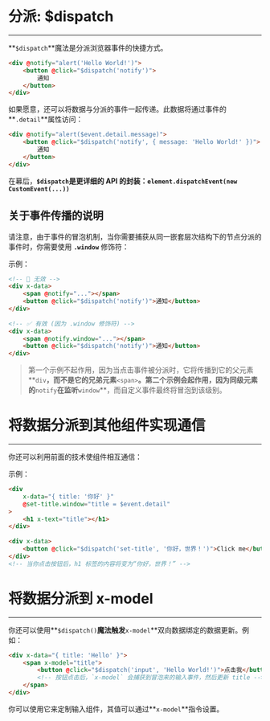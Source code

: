 # 分派: $dispatch

---

**`$dispatch`**魔法是分派浏览器事件的快捷方式。

```html
<div @notify="alert('Hello World!')">
    <button @click="$dispatch('notify')">
        通知
    </button>
</div>
```

如果愿意，还可以将数据与分派的事件一起传递。此数据将通过事件的**`.detail`**属性访问：

```html
<div @notify="alert($event.detail.message)">
    <button @click="$dispatch('notify', { message: 'Hello World!' })">
        通知
    </button>
</div>
```

在幕后，**`$dispatch`**是更详细的 API 的封装：**`element.dispatchEvent(new CustomEvent(...))`**

## 关于事件传播的说明

请注意，由于事件的冒泡机制，当你需要捕获从同一嵌套层次结构下的节点分派的事件时，你需要使用 **`.window`** 修饰符：

示例：

```html
<!-- 🚫 无效 -->
<div x-data>
    <span @notify="..."></span>
    <button @click="$dispatch('notify')">通知</button>
</div>
 
<!-- ✅ 有效 (因为 .window 修饰符) -->
<div x-data>
    <span @notify.window="..."></span>
    <button @click="$dispatch('notify')">通知</button>
</div>
```

> 第一个示例不起作用，因为当点击事件被分派时，它将传播到它的父元素**`div`**，而不是它的兄弟元素**`<span>`**。第二个示例会起作用，因为同级元素的**`notify`**在监听**`window`**，而自定义事件最终将冒泡到该级别。
> 

# 将数据分派到其他组件实现通信

---

你还可以利用前面的技术使组件相互通信：

示例：

```html
<div
    x-data="{ title: '你好' }"
    @set-title.window="title = $event.detail"
>
    <h1 x-text="title"></h1>
</div>
 
<div x-data>
    <button @click="$dispatch('set-title', '你好，世界！')">Click me</button>
</div>
<!-- 当你点击按钮后，h1 标签的内容将变为“你好，世界！” -->
```

# 将数据分派到 x-model

---

你还可以使用**`$dispatch()`**魔法触发**`x-model`**双向数据绑定的数据更新。例如：

```html
<div x-data="{ title: 'Hello' }">
    <span x-model="title">
        <button @click="$dispatch('input', 'Hello World!')">点击我</button>
        <!-- 按钮点击后，`x-model` 会捕获到冒泡来的输入事件，然后更新 title -->
    </span>
</div>
```

你可以使用它来定制输入组件，其值可以通过**`x-model`**指令设置。